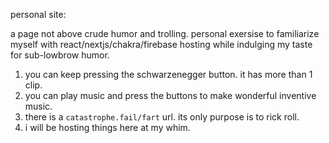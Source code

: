 personal site: 

a page not above crude humor and trolling.
personal exersise to familiarize myself with react/nextjs/chakra/firebase hosting while indulging my taste for sub-lowbrow humor.

1. you can keep pressing the schwarzenegger button. it has more than 1 clip.
2. you can play music and press the buttons to make wonderful inventive music.
3. there is a `catastrophe.fail/fart` url. its only purpose is to rick roll.
4. i will be hosting things here at my whim.
